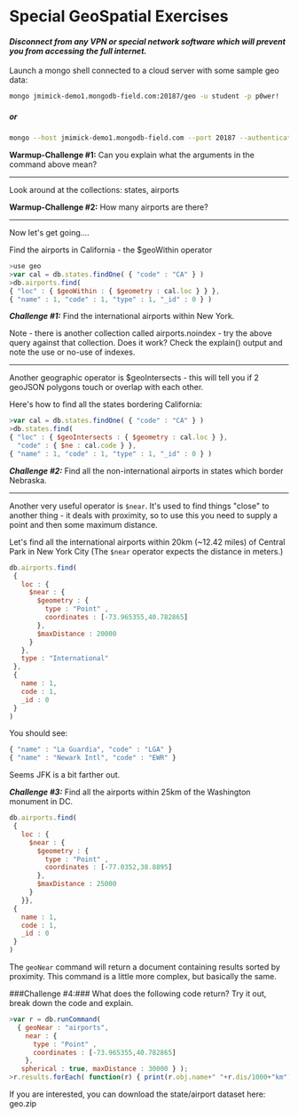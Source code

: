# Special GeoSpatial Exercises

#### *Disconnect from any VPN or special network software which will prevent you from accessing the full internet.*


 Launch a mongo shell connected to a cloud server with some sample geo data:

```bash
mongo jmimick-demo1.mongodb-field.com:20187/geo -u student -p p0wer!
```

##### *or*

```bash
mongo --host jmimick-demo1.mongodb-field.com --port 20187 --authenticationDatabase geo -u student -p p0wer!
```

**Warmup-Challenge #1:** Can you explain what the arguments in the command above mean?

---

Look around at the collections: states, airports

**Warmup-Challenge #2:** How many airports are there?

---

Now let's get going....

Find the airports in California - the $geoWithin operator

```javascript
>use geo
>var cal = db.states.findOne( { "code" : "CA" } )
>db.airports.find(
{ "loc" : { $geoWithin : { $geometry : cal.loc } } },
{ "name" : 1, "code" : 1, "type" : 1, "_id" : 0 } )
```

***Challenge #1:*** Find the international airports within New York.

Note - there is another collection called airports.noindex - try the above query against that collection. Does it work? Check the explain() output and note the use or no-use of indexes.

---
Another geographic operator is $geoIntersects - this will tell you if 2 geoJSON polygons touch or overlap with each other.

Here's how to find all the states bordering California:

```javascript
>var cal = db.states.findOne( { "code" : "CA" } )
>db.states.find(
{ "loc" : { $geoIntersects : { $geometry : cal.loc } },
  "code" : { $ne : cal.code } },
{ "name" : 1, "code" : 1, "type" : 1, "_id" : 0 } )
```

***Challenge #2:*** Find all the non-international airports in states which border Nebraska.

---

Another very useful operator is ```$near```. It's used to find things "close" to another thing - it deals with proximity, so to use this you need to supply a point and then some maximum distance.

Let's find all the international airports within 20km (~12.42 miles) of Central Park in New York City (The ```$near``` operator expects the distance in meters.)

```javascript
db.airports.find(
 {
   loc : {
     $near : {
       $geometry : { 
         type : "Point" , 
         coordinates : [-73.965355,40.782865]  
       }, 
       $maxDistance : 20000
     }
   }, 
   type : "International"
 },
 {
   name : 1,
   code : 1,
   _id : 0
 }
)
```

You should see: 

```javascript
{ "name" : "La Guardia", "code" : "LGA" }
{ "name" : "Newark Intl", "code" : "EWR" }
```

Seems JFK is a bit farther out. 

***Challenge #3:*** Find all the airports within 25km of the Washington monument in DC.

```javascript
db.airports.find(
 {
   loc : {
     $near : {
       $geometry : { 
         type : "Point" , 
         coordinates : [-77.0352,38.8895]  
       }, 
       $maxDistance : 25000
     }
   }},
 {
   name : 1,
   code : 1,
   _id : 0
 }
)
```

The ```geoNear``` command will return a document containing results sorted by proximity. This command is a little more complex, but basically the same.

###Challenge #4:### What does the following code return? Try it out, break down the code and explain.

```javascript
>var r = db.runCommand( 
  { geoNear : "airports", 
    near : {           
      type : "Point" ,           
      coordinates : [-73.965355,40.782865]         
    }, 
   spherical : true, maxDistance : 30000 } );
>r.results.forEach( function(r) { print(r.obj.name+" "+r.dis/1000+"km") } )
```


If you are interested, you can download the state/airport dataset here: geo.zip


